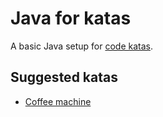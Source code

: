 # Java for katas

A basic Java setup for [code katas](http://wiki.c2.com/?CodeKata).

## Suggested katas

* [Coffee machine](http://simcap.github.io/coffeemachine)